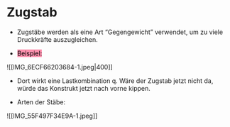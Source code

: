 # Zugstab
- Zugstäbe werden als eine Art “Gegengewicht” verwendet, um zu viele Druckkräfte auszugleichen.

- <mark style="background: #FF5582A6;">Beispiel:</mark> 

![[IMG_6ECF66203684-1.jpeg|400]]

- Dort wirkt eine Lastkombination q. Wäre der Zugstab jetzt nicht da, würde das Konstrukt jetzt nach vorne kippen.

- Arten der Stäbe:

![[IMG_55F497F34E9A-1.jpeg]]